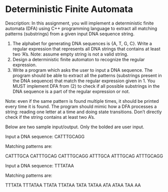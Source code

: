 # Deterministic Finite Automata
Description:
In this assignment, you will implement a deterministic finite automata (DFA) using C++ programming language to extract all matching patterns (substrings) from a given input DNA sequence string. 

1.	The alphabet for generating DNA sequences is {A, T, G, C}. Write a regular expression that represents all DNA strings that contains at least two ‘A’s. Note: assume empty string is not a valid string.
2.	Design a deterministic finite automaton to recognize the regular expression.
3.	Write a program which asks the user to input a DNA sequence. The program should be able to extract all the patterns (substrings present in the DNA sequence) that match the regular expression given in 1. You MUST implement DFA from (2) to check if all possible substrings in the DNA sequence is a part of the regular expression or not. 

Note: even if the same pattern is found multiple times, it should be printed every time it is found. The program should mimic how a DFA processes a string: reading one letter at a time and doing state transitions. Don’t directly check if the string contains at least two A’s.

Below are two sample input/output. Only the bolded are user input. 

Input a DNA sequence: CATTTGCAGG

Matching patterns are:

CATTTGCA
CATTTGCAG
CATTTGCAGG
ATTTGCA
ATTTGCAG
ATTTGCAGG

Input a DNA sequence: TTTATAA

Matching patterns are:

TTTATA
TTTATAA
TTATA
TTATAA
TATA
TATAA
ATA
ATAA
TAA
AA
